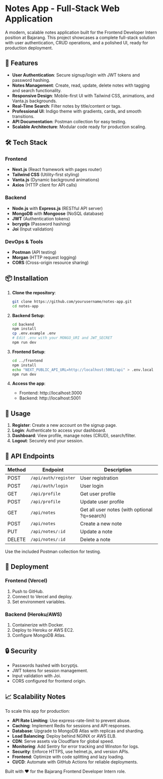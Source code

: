 # Notes App - Full-Stack Web Application

A modern, scalable notes application built for the Frontend Developer Intern position at Bajarang. This project showcases a complete full-stack solution with user authentication, CRUD operations, and a polished UI, ready for production deployment.

## 🚀 Features

- **User Authentication**: Secure signup/login with JWT tokens and password hashing.
- **Notes Management**: Create, read, update, delete notes with tagging and search functionality.
- **Responsive Design**: Mobile-first UI with Tailwind CSS, animations, and Vanta.js backgrounds.
- **Real-Time Search**: Filter notes by title/content or tags.
- **Professional UI**: Indigo theme with gradients, cards, and smooth transitions.
- **API Documentation**: Postman collection for easy testing.
- **Scalable Architecture**: Modular code ready for production scaling.

## 🛠 Tech Stack

### Frontend
- **Next.js** (React framework with pages router)
- **Tailwind CSS** (Utility-first styling)
- **Vanta.js** (Dynamic background animations)
- **Axios** (HTTP client for API calls)

### Backend
- **Node.js** with **Express.js** (RESTful API server)
- **MongoDB** with **Mongoose** (NoSQL database)
- **JWT** (Authentication tokens)
- **bcryptjs** (Password hashing)
- **Joi** (Input validation)

### DevOps & Tools
- **Postman** (API testing)
- **Morgan** (HTTP request logging)
- **CORS** (Cross-origin resource sharing)

## 📦 Installation

1. **Clone the repository**:
   ```bash
   git clone https://github.com/yourusername/notes-app.git
   cd notes-app
   ```

2. **Backend Setup**:
   ```bash
   cd backend
   npm install
   cp .env.example .env
   # Edit .env with your MONGO_URI and JWT_SECRET
   npm run dev
   ```

3. **Frontend Setup**:
   ```bash
   cd ../frontend
   npm install
   echo "NEXT_PUBLIC_API_URL=http://localhost:5001/api" > .env.local
   npm run dev
   ```

4. **Access the app**:
   - Frontend: http://localhost:3000
   - Backend: http://localhost:5001

## 📖 Usage

1. **Register**: Create a new account on the signup page.
2. **Login**: Authenticate to access your dashboard.
3. **Dashboard**: View profile, manage notes (CRUD), search/filter.
4. **Logout**: Securely end your session.

## 🔌 API Endpoints

| Method | Endpoint | Description |
|--------|----------|-------------|
| POST | `/api/auth/register` | User registration |
| POST | `/api/auth/login` | User login |
| GET | `/api/profile` | Get user profile |
| POST | `/api/profile` | Update user profile |
| GET | `/api/notes` | Get all user notes (with optional ?q=search) |
| POST | `/api/notes` | Create a new note |
| PUT | `/api/notes/:id` | Update a note |
| DELETE | `/api/notes/:id` | Delete a note |

Use the included Postman collection for testing.

## 🚀 Deployment

### Frontend (Vercel)
1. Push to GitHub.
2. Connect to Vercel and deploy.
3. Set environment variables.

### Backend (Heroku/AWS)
1. Containerize with Docker.
2. Deploy to Heroku or AWS EC2.
3. Configure MongoDB Atlas.

## 🔒 Security

- Passwords hashed with bcryptjs.
- JWT tokens for session management.
- Input validation with Joi.
- CORS configured for frontend origin.

## 📈 Scalability Notes

To scale this app for production:

- **API Rate Limiting**: Use express-rate-limit to prevent abuse.
- **Caching**: Implement Redis for sessions and API responses.
- **Database**: Upgrade to MongoDB Atlas with replicas and sharding.
- **Load Balancing**: Deploy behind NGINX or AWS ELB.
- **CDN**: Serve assets via Cloudflare for global speed.
- **Monitoring**: Add Sentry for error tracking and Winston for logs.
- **Security**: Enforce HTTPS, use helmet.js, and version APIs.
- **Frontend**: Optimize with code splitting and lazy loading.
- **CI/CD**: Automate with GitHub Actions for reliable deployments.


Built with ❤️ for the Bajarang Frontend Developer Intern role.
